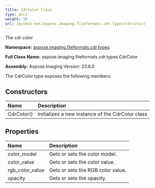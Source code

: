 ```yaml
---
title: CdrColor Class
type: docs
weight: 10
url: /python-net/aspose.imaging.fileformats.cdr.types/cdrcolor/
---
```


The cdr color

**Namespace:** [aspose.imaging.fileformats.cdr.types](/imaging/python-net/aspose.imaging.fileformats.cdr.types/)

**Full Class Name:** aspose.imaging.fileformats.cdr.types.CdrColor

**Assembly:**  Aspose.Imaging Version: 23.6.0

The CdrColor type exposes the following members:
## **Constructors**
|**Name**|**Description**|
| :- | :- |
|CdrColor()|Initializes a new instance of the CdrColor class|
## **Properties**
|**Name**|**Description**|
| :- | :- |
|color_model|Gets or sets the color model.|
|color_value|Gets or sets the color value.|
|rgb_color_value|Gets or sets the RGB color value.|
|opacity|Gets or sets the opacity.|
